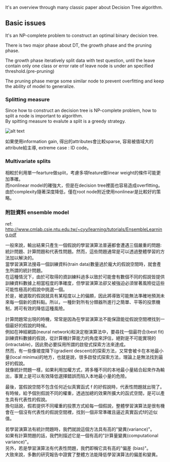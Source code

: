It's an overview through many classic paper about Decision Tree algorithm.

## Basic issues

It's an NP-complete problem to construct an optimal binary decision tree.</br>

There is two major phase about DT, the growth phase and the pruning phase.</br>

The growth phase iteratively split data with test question, until the leave contain only one class or error rate of leave node is under an specified threshold.(pre-pruning)</br>

The pruning phase merge some similar node to prevent overfitting and keep the ability of model to generalize.</br>

### Splitting measure

Since how to construct an decision tree is NP-complete problem, how to split a node is important to algorithm.</br>
By spitting measure to evalute a split is a greedy strategy.</br>

![alt text](https://github.com/k123321141/paper_notes/blob/master/others/decision_tree/fig2.png)</br>

如果使用information gain, 得出的attributes會比較sparse, 容易被值域大的attribute給主導, extreme case : ID code。</br>


### Multivariate splits

相較於利用單一fearture做split，考慮多項feature做linear weight的條件可能更加準確。</br>
而nonlinear model的確強大，但是在decision tree裡面也容易造成overfitting。</br>
由於complexity隨著深度降低，僅在root node附近使用nonlinear是比較好的策略。</br>

### 附註資料 ensemble model

ref: http://www.cmlab.csie.ntu.edu.tw/~cyy/learning/tutorials/EnsembleLearning.pdf

一般來說，輸出結果只產生一個假說的學習演算法普遍都會遭遇三個嚴重的問題:統計問題、計算問題和代表性問題。然而，這些問題通常是可以透過整體學習的方法加以解決的。</br>
當學習演算法搜尋一個訓練資料(train data)數量過於龐大的假說空間時，就會產生所謂的統計問題。</br>
在這種情況下，由於可取得的資訓練料過多以致於可能會有數個不同的假說皆提供訓練資料數據上相當程度的準確度，但學習演算法卻又被強迫必須冒著風險從這些可能性極高的假說中挑選一個。</br>
於是，被選取的假說就具有某程度以上的偏頗，因此將導致可能無法準確地預測未來每一個新的資料點。所以，一種針對所有分類器所進行之簡單、平等的投票機制，將可有效的降低這種風險。</br>

計算問題常出現的時機，常常是因為在學習演算法不能保證能從假說空間裡找到一個最好的假說的時候。</br>
例如在神經網路(neural network)和決定樹演算法中，要尋找一個最符合(best fit)訓練資料數據的假說，從計算機計算能力的角度來評估，絕對是不可能實現的(intractable)，因此勢必要採用所謂的啟發式探索方法來達成。</br>
然而，有一些像坡度降下(gradient descent)的探索方法，又常會被卡在本地最小量(local minima)的地方，也就是說，很多啟發式探索方法，理論上是無法找到最好的假說。</br>
就像統計問題一樣，如果利用加權方式，將多種不同的本地最小量結合起來作為輸出，事實上是可以有效降低選擇錯誤而陷入本地最小量的危險。</br>

最後，當假說空間不包含任何近似真實函式 f 的好假說時，代表性問題就出現了。</br>
有時候，給予個別假說不同的權重，透過加總的效果所擴大的函式空間，是可以產生具有代表性的假說。</br>
換句話說，假若提供不同權重的投票方式給每一個假說，整體學習演算法是很有機會在一個沒有代表性的假說空間裡，找到一個非常準確且逼近真實函式f的近似值。

若學習演算法有統計問題時，我們就說這個方法具有高的"變異(variance)"。</br>
如果有計算問題的話，我們則描述它是一個有高的"計算量變異(computational variance)"。</br>
另外，若是學習演算法有代表性問題，我們即稱它具有高的"偏差 (bias)"。</br>
大致來說，多數的研究報告中證實了整體方法能降低學習演算法的偏差和變異。</br>



